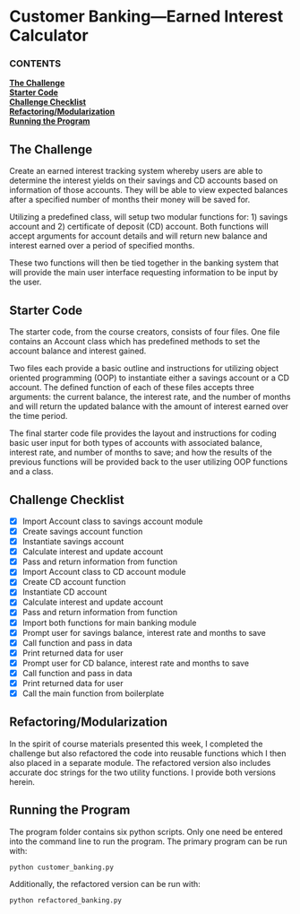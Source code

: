 # Customer Banking—Earned Interest Calculator

   ### CONTENTS
**[The Challenge](#the-challenge)**<br>
**[Starter Code](#starter-code)**<br>
**[Challenge Checklist](#challenge-checklist)**<br>
**[Refactoring/Modularization](#refactoringmodularization)**<br>
**[Running the Program](#running-the-program)**<br>

## The Challenge

Create an earned interest tracking system whereby users are able to determine the interest yields on their savings and CD accounts based on information of those accounts. They will be able to view expected balances after a specified number of months their money will be saved for.

Utilizing a predefined class, will setup two modular functions for: 1) savings account and 2) certificate of deposit (CD) account. Both functions will accept arguments for account details and will return new balance and interest earned over a period of specified months.

These two functions will then be tied together in the banking system that will provide the main user interface requesting information to be input by the user.

## Starter Code

The starter code, from the course creators, consists of four files. One file contains an Account class which has predefined methods to set the account balance and interest gained.

Two files each provide a basic outline and instructions for utilizing object oriented programming (OOP) to instantiate either a savings account or a CD account. The defined function of each of these files accepts three arguments: the current balance, the interest rate, and the number of months and will return the updated balance with the amount of interest earned over the time period.

The final starter code file provides the layout and instructions for coding basic user input for both types of accounts with associated balance, interest rate, and number of months to save; and how the results of the previous functions will be provided back to the user utilizing OOP functions and a class.

## Challenge Checklist

- [x] Import Account class to savings account module
- [x] Create savings account function
- [x] Instantiate savings account
- [x] Calculate interest and update account
- [x] Pass and return information from function
- [x] Import Account class to CD account module
- [x] Create CD account function
- [x] Instantiate CD account
- [x] Calculate interest and update account
- [x] Pass and return information from function
- [x] Import both functions for main banking module
- [x] Prompt user for savings balance, interest rate and months to save
- [x] Call function and pass in data
- [x] Print returned data for user
- [x] Prompt user for CD balance, interest rate and months to save
- [x] Call function and pass in data
- [x] Print returned data for user
- [x] Call the main function from boilerplate

## Refactoring/Modularization

In the spirit of course materials presented this week, I completed the challenge but also refactored the code into reusable functions which I then also placed in a separate module.  The refactored version also includes accurate doc strings for the two utility functions.  I provide both versions herein.

## Running the Program

The program folder contains six python scripts. Only one need be entered into the command line to run the program. The primary program can be run with:

```
python customer_banking.py
```

Additionally, the refactored version can be run with:

```
python refactored_banking.py
```

